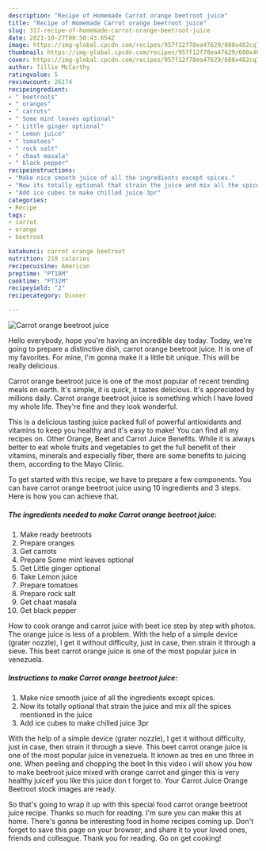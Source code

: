 ```yaml
---
description: "Recipe of Homemade Carrot orange beetroot juice"
title: "Recipe of Homemade Carrot orange beetroot juice"
slug: 317-recipe-of-homemade-carrot-orange-beetroot-juice
date: 2021-10-27T00:50:43.654Z
image: https://img-global.cpcdn.com/recipes/957f12f78ea47629/680x482cq70/carrot-orange-beetroot-juice-recipe-main-photo.jpg
thumbnail: https://img-global.cpcdn.com/recipes/957f12f78ea47629/680x482cq70/carrot-orange-beetroot-juice-recipe-main-photo.jpg
cover: https://img-global.cpcdn.com/recipes/957f12f78ea47629/680x482cq70/carrot-orange-beetroot-juice-recipe-main-photo.jpg
author: Tillie McCarthy
ratingvalue: 5
reviewcount: 26174
recipeingredient:
- " beetroots"
- " oranges"
- " carrots"
- " Some mint leaves optional"
- " Little ginger optional"
- " Lemon juice"
- " tomatoes"
- " rock salt"
- " chaat masala"
- " black pepper"
recipeinstructions:
- "Make nice smooth juice of all the ingredients except spices."
- "Now its totally optional that strain the juice and mix all the spices mentioned in the juice"
- "Add ice cubes to make chilled juice 3pr"
categories:
- Recipe
tags:
- carrot
- orange
- beetroot

katakunci: carrot orange beetroot 
nutrition: 210 calories
recipecuisine: American
preptime: "PT18M"
cooktime: "PT32M"
recipeyield: "2"
recipecategory: Dinner

---
```



![Carrot orange beetroot juice](https://img-global.cpcdn.com/recipes/957f12f78ea47629/680x482cq70/carrot-orange-beetroot-juice-recipe-main-photo.jpg)

Hello everybody, hope you're having an incredible day today. Today, we're going to prepare a distinctive dish, carrot orange beetroot juice. It is one of my favorites. For mine, I'm gonna make it a little bit unique. This will be really delicious.

Carrot orange beetroot juice is one of the most popular of recent trending meals on earth. It's simple, it is quick, it tastes delicious. It's appreciated by millions daily. Carrot orange beetroot juice is something which I have loved my whole life. They're fine and they look wonderful.

This is a delicious tasting juice packed full of powerful antioxidants and vitamins to keep you healthy and it&#39;s easy to make! You can find all my recipes on. Other Orange, Beet and Carrot Juice Benefits. While it is always better to eat whole fruits and vegetables to get the full benefit of their vitamins, minerals and especially fiber, there are some benefits to juicing them, according to the Mayo Clinic.


To get started with this recipe, we have to prepare a few components. You can have carrot orange beetroot juice using 10 ingredients and 3 steps. Here is how you can achieve that.

<!--inarticleads1-->

##### The ingredients needed to make Carrot orange beetroot juice:

1. Make ready  beetroots
1. Prepare  oranges
1. Get  carrots
1. Prepare  Some mint leaves optional
1. Get  Little ginger optional
1. Take  Lemon juice
1. Prepare  tomatoes
1. Prepare  rock salt
1. Get  chaat masala
1. Get  black pepper


How to cook orange and carrot juice with beet ice step by step with photos. The orange juice is less of a problem. With the help of a simple device (grater nozzle), I get it without difficulty, just in case, then strain it through a sieve. This beet carrot orange juice is one of the most popular juice in venezuela. 

<!--inarticleads2-->

##### Instructions to make Carrot orange beetroot juice:

1. Make nice smooth juice of all the ingredients except spices.
1. Now its totally optional that strain the juice and mix all the spices mentioned in the juice
1. Add ice cubes to make chilled juice 3pr


With the help of a simple device (grater nozzle), I get it without difficulty, just in case, then strain it through a sieve. This beet carrot orange juice is one of the most popular juice in venezuela. It known as tres en uno three in one. When peeling and chopping the beet In this video i will show you how to make beetroot juice mixed with orange carrot and ginger this is very healthy juiceif you like this juice don t forget to. Your Carrot Juice Orange Beetroot stock images are ready. 

So that's going to wrap it up with this special food carrot orange beetroot juice recipe. Thanks so much for reading. I'm sure you can make this at home. There's gonna be interesting food in home recipes coming up. Don't forget to save this page on your browser, and share it to your loved ones, friends and colleague. Thank you for reading. Go on get cooking!
